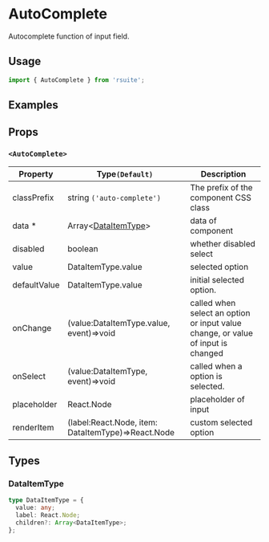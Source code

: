 # AutoComplete

Autocomplete function of input field.

## Usage

```js
import { AutoComplete } from 'rsuite';
```

## Examples

<!--{demo}-->

## Props

### `<AutoComplete>`

| Property     | Type`(Default)`                                    | Description                                                                      |
| ------------ | -------------------------------------------------- | -------------------------------------------------------------------------------- |
| classPrefix  | string `('auto-complete')`                         | The prefix of the component CSS class                                                              |
| data \*      | Array&lt;[DataItemType](#DataItemType)&gt;         | data of component                                                                |
| disabled     | boolean                                            | whether disabled select                                                          |
| value        | DataItemType.value                                 | selected option                                                                  |
| defaultValue | DataItemType.value                                 | initial selected option.                                                         |
| onChange     | (value:DataItemType.value, event)=>void            | called when select an option or input value change, or value of input is changed |
| onSelect     | (value:DataItemType, event)=>void                  | called when a option is selected.                                                |
| placeholder  | React.Node                                         | placeholder of input                                                             |
| renderItem   | (label:React.Node, item: DataItemType)=>React.Node | custom selected option                                                           |

## Types

### DataItemType

```ts
type DataItemType = {
  value: any;
  label: React.Node;
  children?: Array<DataItemType>;
};
```

